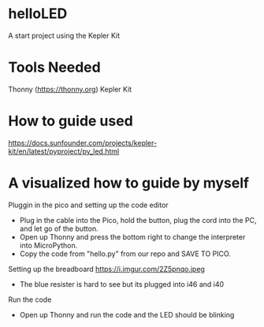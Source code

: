 # helloLED
A start project using the Kepler Kit 

# Tools Needed
Thonny (https://thonny.org)
Kepler Kit

# How to guide used
https://docs.sunfounder.com/projects/kepler-kit/en/latest/pyproject/py_led.html

# A visualized how to guide by myself
Pluggin in the pico and setting up the code editor
- Plug in the cable into the Pico, hold the button, plug the cord into the PC, and let go of the button.
- Open up Thonny and press the bottom right to change the interpreter into MicroPython.
- Copy the code from "hello.py" from our repo and SAVE TO PICO.

Setting up the breadboard
https://i.imgur.com/2Z5pnqo.jpeg
- The blue resister is hard to see but its plugged into i46 and i40

Run the code
- Open up Thonny and run the code and the LED should be blinking 
